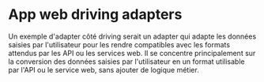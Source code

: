 # App web driving adapters

Un exemple d'adapter côté driving serait un adapter qui adapte les données saisies par l'utilisateur pour les rendre compatibles avec les formats attendus par les API ou les services web. Il se concentre principalement sur la conversion des données saisies par l'utilisateur en un format utilisable par l'API ou le service web, sans ajouter de logique métier.
